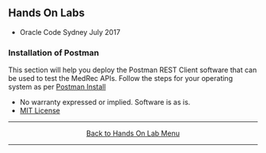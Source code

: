 ## Hands On Labs

- Oracle Code Sydney July 2017

### Installation of Postman

This section will help you deploy the Postman REST Client software that can be used to test the MedRec APIs.
Follow the steps for your operating system as per [Postman Install](https://www.getpostman.com/docs/postman/launching_postman/installation_and_updates)

* No warranty expressed or implied.  Software is as is.
* [MIT License](http://www.opensource.org/licenses/mit-license.html)

<hr />
<center>
<a href="handsonlabs" class="btn" >Back to Hands On Lab Menu</a>
<center />
<hr />

